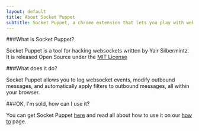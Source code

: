 ```yaml
---
layout: default
title: About Socket Puppet
subtitle: Socket Puppet, a chrome extension that lets you play with websockets.
---
```


###What is Socket Puppet?

Socket Puppet is a tool for hacking websockets written by Yair Silbermintz. It is released Open Source under the [MIT License][LICENSE]

###What does it do?

Socket Puppet allows you to log websocket events, modify outbound messages, and automatically apply filters to outbound messages, all within your browser.

###OK, I'm sold, how can I use it?

You can get Socket Puppet [here][DOWNLOAD] and read all about how to use it on our [how to][HOWTO] page.

[DOWNLOAD]: <download> "download"
[HOWTO]: <howto> "how to"
[LICENSE]: <LICENSE.txt> "license"